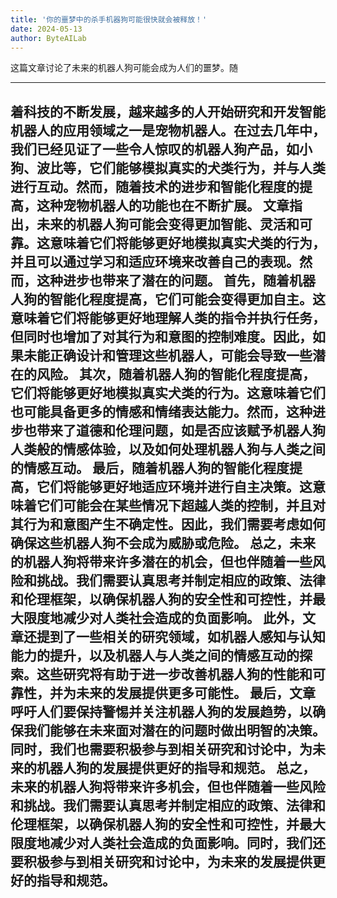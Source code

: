 ```yaml
---
title: '你的噩梦中的杀手机器狗可能很快就会被释放！'
date: 2024-05-13
author: ByteAILab
---
```


这篇文章讨论了未来的机器人狗可能会成为人们的噩梦。随

---
着科技的不断发展，越来越多的人开始研究和开发智能机器人的应用领域之一是宠物机器人。在过去几年中，我们已经见证了一些令人惊叹的机器人狗产品，如小狗、波比等，它们能够模拟真实的犬类行为，并与人类进行互动。然而，随着技术的进步和智能化程度的提高，这种宠物机器人的功能也在不断扩展。
文章指出，未来的机器人狗可能会变得更加智能、灵活和可靠。这意味着它们将能够更好地模拟真实犬类的行为，并且可以通过学习和适应环境来改善自己的表现。然而，这种进步也带来了潜在的问题。
首先，随着机器人狗的智能化程度提高，它们可能会变得更加自主。这意味着它们将能够更好地理解人类的指令并执行任务，但同时也增加了对其行为和意图的控制难度。因此，如果未能正确设计和管理这些机器人，可能会导致一些潜在的风险。
其次，随着机器人狗的智能化程度提高，它们将能够更好地模拟真实犬类的行为。这意味着它们也可能具备更多的情感和情绪表达能力。然而，这种进步也带来了道德和伦理问题，如是否应该赋予机器人狗人类般的情感体验，以及如何处理机器人狗与人类之间的情感互动。
最后，随着机器人狗的智能化程度提高，它们将能够更好地适应环境并进行自主决策。这意味着它们可能会在某些情况下超越人类的控制，并且对其行为和意图产生不确定性。因此，我们需要考虑如何确保这些机器人狗不会成为威胁或危险。
总之，未来的机器人狗将带来许多潜在的机会，但也伴随着一些风险和挑战。我们需要认真思考并制定相应的政策、法律和伦理框架，以确保机器人狗的安全性和可控性，并最大限度地减少对人类社会造成的负面影响。
此外，文章还提到了一些相关的研究领域，如机器人感知与认知能力的提升，以及机器人与人类之间的情感互动的探索。这些研究将有助于进一步改善机器人狗的性能和可靠性，并为未来的发展提供更多可能性。
最后，文章呼吁人们要保持警惕并关注机器人狗的发展趋势，以确保我们能够在未来面对潜在的问题时做出明智的决策。同时，我们也需要积极参与到相关研究和讨论中，为未来的机器人狗的发展提供更好的指导和规范。
总之，未来的机器人狗将带来许多机会，但也伴随着一些风险和挑战。我们需要认真思考并制定相应的政策、法律和伦理框架，以确保机器人狗的安全性和可控性，并最大限度地减少对人类社会造成的负面影响。同时，我们还要积极参与到相关研究和讨论中，为未来的发展提供更好的指导和规范。
---

